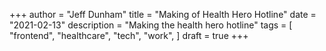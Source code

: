 +++
author = "Jeff Dunham"
title = "Making of Health Hero Hotline"
date = "2021-02-13"
description = "Making the health hero hotline"
tags = [
    "frontend",
    "healthcare",
    "tech",
    "work",
]
draft = true
+++